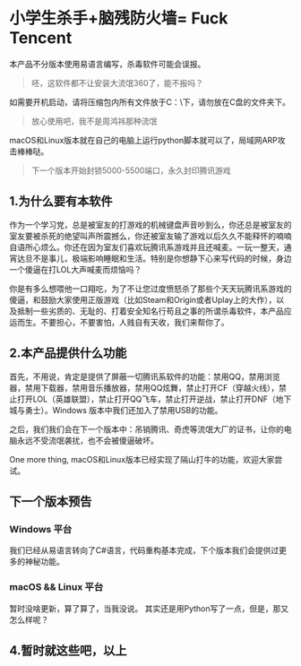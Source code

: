 # 小学生杀手+脑残防火墙= Fuck Tencent

本产品不分版本使用易语言编写，杀毒软件可能会误报。
> 呸，这软件都不让安装大流氓360了，能不报吗？

如需要开机启动，请将压缩包内所有文件放于C：\下，请勿放在C盘的文件夹下。
> 放心使用吧，我不是周鸿祎那种流氓

macOS和Linux版本就在自己的电脑上运行python脚本就可以了，局域网ARP攻击棒棒哒。
> 下一个版本开始封锁5000-5500端口，永久封印腾讯游戏

## 1.为什么要有本软件

作为一个学习党，总是被室友的打游戏的机械键盘声音吵到么，你还总是被室友的室友要被杀死的绝望叫声所震撼么，你还被室友输了游戏以后久久不能释怀的喃喃自语所心烦么。你还在因为室友们喜欢玩腾讯系游戏并且还喊麦。一玩一整天，通宵达旦不是事儿，极端影响睡眠和生活。特别是你想静下心来写代码的时候，身边一个傻逼在打LOL大声喊麦而烦恼吗？

你是有多么想喂他一口翔吃，为了不让您过度愤怒杀了那些个天天玩腾讯系游戏的傻逼，和鼓励大家使用正版游戏（比如Steam和Origin或者Uplay上的大作），以及抵制一些劣质的、无耻的、打着安全知名行苟且之事的所谓杀毒软件，本产品应运而生。不要担心，不要害怕，人贱自有天收，我们来帮你了。

## 2.本产品提供什么功能

首先，不用说，肯定是提供了屏蔽一切腾讯系软件的功能：禁用QQ，禁用浏览器，禁用下载器，禁用音乐播放器，禁用QQ炫舞，禁止打开CF（穿越火线），禁止打开LOL（英雄联盟），禁止打开QQ飞车，禁止打开逆战，禁止打开DNF（地下城与勇士）。Windows 版本中我们还加入了禁用USB的功能。

之后，我们我们会在下一个版本中：吊销腾讯、奇虎等流氓大厂的证书，让你的电脑永远不受流氓袭扰，也不会被傻逼破坏。

One more thing, macOS和Linux版本已经实现了隔山打牛的功能，欢迎大家尝试。

## 下一个版本预告
### Windows 平台
我们已经从易语言转向了C#语言，代码重构基本完成，下个版本我们会提供过更多的神秘功能。

### macOS && Linux 平台
暂时没啥更新，算了算了，当我没说。
其实还是用Python写了一点，但是，那又怎么样呢？

## 4.暂时就这些吧，以上

